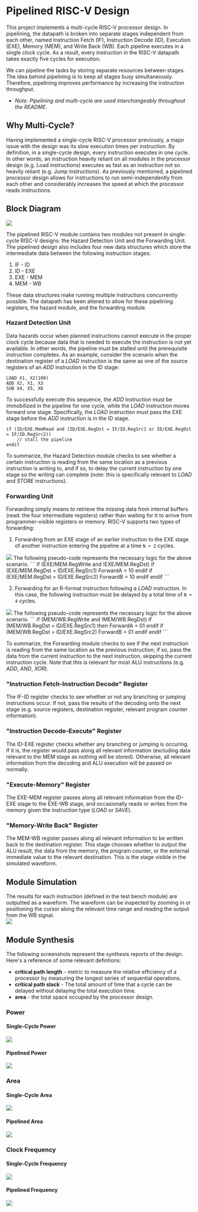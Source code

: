 # Pipelined RISC-V Design

This project implements a multi-cycle RISC-V processor design. In pipelining, the datapath is
broken into separate stages independent from each other, named Instruction Fetch (IF), Instruction 
Decode (ID), Execution (EXE), Memory (MEM), and Write Back (WB). Each pipeline executes in a single clock 
cycle. As a result, every instruction in the RISC-V datapath takes exactly five cycles for execution.  

We can pipeline the tasks by storing separate resources between stages. The idea behind pipelining is to 
keep all stages busy simultaneously. Therefore, pipelining improves  performance by increasing the 
instruction throughput.  
* _Note: Pipelining and multi-cycle are used interchangeably throughout the README._

## Why Multi-Cycle?

Having implemented a single-cycle RISC-V processor previously, a major issue with the design was
its slow execution times per instruction. By definition, in a single-cycle design, every instruction
executes in one cycle. In other words, an instruction heavily reliant on all modules in the processor
design (e.g. Load instructions) executes as fast as an instruction not so heavily reliant (e.g. Jump 
instructions). As previously mentioned, a pipelined processor design allows for instructions to run
semi-independently from each other and considerably increases the speed at which the processor reads
instructions.

## Block Diagram

<img src="images/block_diagram.png">

The pipelined RISC-V module contains two modules not present in single-cycle RISC-V designs: the Hazard 
Detection Unit and the Forwarding Unit. The pipelined design also includes four new data structures which
store the intermediate data between the following instruction stages:  
1. IF - ID  
2. ID - EXE  
3. EXE - MEM  
4. MEM - WB  

These data structures make running multiple instructions concurrently possible. The datapath has been
altered to allow for these pipelining registers, the hazard module, and the forwarding module.

### Hazard Detection Unit
Data hazards occur when planned instructions cannot execute in the proper clock cycle because data that
is needed to execute the instruction is not yet available. In other words, the pipeline must be stalled until
the prerequisite instruction completes. As an example, consider the scenario when the destination register of a 
_LOAD_ instruction is the same as one of the source registers of an _ADD_ instruction in the ID stage:  
```
LOAD X1, X2(100)
ADD X2, X1, X3
SUB X4, X5, X6
```
To successfully execute this sequence, the _ADD_ instruction must be immobilized in the pipeline for one cycle,
while the _LOAD_ instruction moves forward one stage. Specifically, the _LOAD_ instruction must pass the EXE stage
before the _ADD_ instruction is in the ID stage.  
``` 
if (ID/EXE.MemRead and (ID/EXE.RegDst = IF/ID.RegSrc1 or ID/EXE.RegDst = IF/ID.RegSrc2))
    // stall the pipeline
endif
```
To summarize, the Hazard Detection module checks to see whether a certain instruction is reading from the same 
location as a previous instruction is writing to, and if so, to delay the current instruction by one stage so the 
writing can complete (note: this is specifically relevant to _LOAD_ and _STORE_ instructions).

### Forwarding Unit
Forwarding simply means to retrieve the missing data from internal buffers (read: the four intermediate registers)
rather than waiting for it to arrive from programmer-visible registers or memory. RISC-V supports two types of 
forwarding:
1. Forwarding from an EXE stage of an earlier instruction to the EXE stage of another instruction entering the pipeline
at a time ```N + 2``` cycles.  
<img src="images/forward_exe.png">  
The following pseudo-code represents the necessary logic for the above scenario.  
```
if (EXE/MEM.RegWrite and !EXE/MEM.RegDst)
    if (EXE/MEM.RegDst = ID/EXE.RegSrc1) 
        ForwardA = 10
	endif
	if (EXE/MEM.RegDst = ID/EXE.RegSrc2)
		ForwardB = 10
	endif
endif
```

2. Forwarding for an R-format instruction following a _LOAD_ instruction. In this case, the following instruction must
be delayed by a total time of ```N + 4``` cycles.  
<img src="images/forward_mem.png">  
The following pseudo-code represents the necessary logic for the above scenario.
```
if (MEM/WB.RegWrite and !MEM/WB.RegDst)
	if (MEM/WB.RegDst = ID/EXE.RegSrc1)
		then ForwardA = 01
	endif
	if (MEM/WB.RegDst = ID/EXE.RegSrc2)
		ForwardB = 01
	endif
endif
```

To summarize, the Forwarding module checks to see if the next instruction is reading from the same location as the
previous instruction; if so, pass the data from the current instruction to the next instruction, skipping the current
instruction cycle. Note that this is relevant for most ALU instructions (e.g. _ADD_, _AND_, _XOR_).

### "Instruction Fetch-Instruction Decode" Register
The IF-ID register checks to see whether or not any branching or jumping instructions occur. If not, pass the 
results of the decoding onto the next stage (e.g. source registers, destination register, relevant program counter
information). 

### "Instruction Decode-Execute" Register
The ID-EXE register checks whether any branching or jumping is occuring. If it is, the register would pass along all
relevant information (excluding data relevant to the MEM stage as nothing will be stored). Otherwise, all relevant
information from the decoding and ALU execution will be passed on normally.

### "Execute-Memory" Register
The EXE-MEM register passes along all relevant information from the ID-EXE stage to the EXE-WB stage, and occasionally
reads or writes from the memory given the instruction type (_LOAD_ or _SAVE_).

### "Memory-Write Back" Register
The MEM-WB register passes along all relevant information to be written back to the destination register. This stage
chooses whether to output the ALU result, the data from the memory, the program counter, or the external immediate
value to the relevant destination. This is the stage visible in the simulated waveform.  

## Module Simulation
The results for each instruction (defined in the test bench module) are outputted as a waveform. The waveform can be
inspected by zooming in or positioning the cursor along the relevant time range and reading the output from the WB
signal.  
<img src="images/waveform.png">  

## Module Synthesis
The following screenshots represent the synthesis reports of the design. Here's a reference of some relevant defintions:
* **critical path length** - metric to measure the relative efficiency of a processor by measuring the longest series
of sequential operations.
* **critical path slack** - The total amount of time that a cycle can be delayed without delaying the total execution time.
* **area** - the total space occupied by the processor design.

### Power
#### Single-Cycle Power
<img src="images/single-power.png">  

#### Pipelined Power
<img src="images/pipelined-power.png">  

### Area
#### Single-Cycle Area
<img src="images/single-area.png">  

#### Pipelined Area
<img src="images/pipelined-area.png">  

### Clock Frequency
#### Single-Cycle Frequency
<img src="images/single-frequency.png">  

#### Pipelined Frequency
<img src="images/pipelined-frequency.png">  
